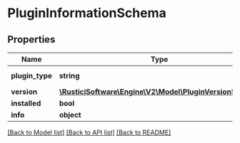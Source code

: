 # PluginInformationSchema

## Properties
Name | Type | Description | Notes
------------ | ------------- | ------------- | -------------
**plugin_type** | **string** | type of plugin | 
**version** | [**\RusticiSoftware\Engine\V2\Model\PluginVersionSchema**](PluginVersionSchema.md) |  | [optional] 
**installed** | **bool** |  | [optional] 
**info** | **object** |  | [optional] 

[[Back to Model list]](../README.md#documentation-for-models) [[Back to API list]](../README.md#documentation-for-api-endpoints) [[Back to README]](../README.md)


